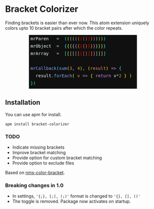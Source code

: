 # Bracket Colorizer

Finding brackets is easier than ever now. This atom extension uniquely colors upto 10 bracket pairs after which the color repeats.

<p align="center">
<img src=".github/screenshot1.png" alt="Screenshot">
</p>

## Installation

You can use apm for install.

```
apm install bracket-colorizer
```

### TODO

- Indicate missing brackets
- Improve bracket matching
- Provide option for custom bracket matching
- Provide option to exclude files

Based on [nms-color-bracket](https://github.com/nmscholl/nms-color-bracket).

### Breaking changes in 1.0

- In settings, `'{;}, [;], (;)'` format is changed to `'{}, [], ()'`
- The toggle is removed. Package now activates on startup.
